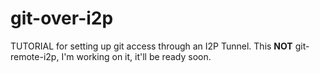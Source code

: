 # git-over-i2p
TUTORIAL for setting up git access through an I2P Tunnel. This **NOT** git-remote-i2p, I'm working on it, it'll be ready soon.
